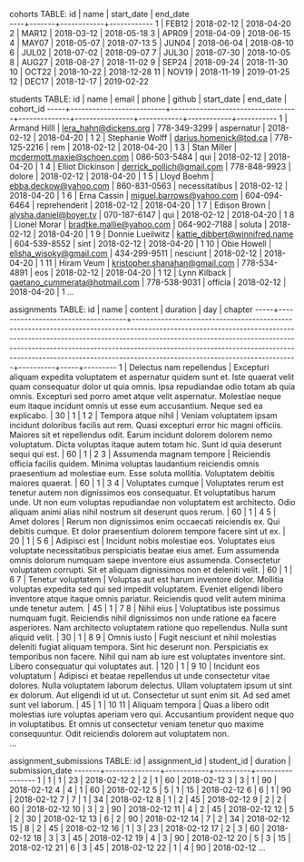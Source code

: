 cohorts TABLE:
 id | name  | start_date |  end_date  
----+-------+------------+------------
  1 | FEB12 | 2018-02-12 | 2018-04-20
  2 | MAR12 | 2018-03-12 | 2018-05-18
  3 | APR09 | 2018-04-09 | 2018-06-15
  4 | MAY07 | 2018-05-07 | 2018-07-13
  5 | JUN04 | 2018-06-04 | 2018-08-10
  6 | JUL02 | 2018-07-02 | 2018-09-07
  7 | JUL30 | 2018-07-30 | 2018-10-05
  8 | AUG27 | 2018-08-27 | 2018-11-02
  9 | SEP24 | 2018-09-24 | 2018-11-30
 10 | OCT22 | 2018-10-22 | 2018-12-28
 11 | NOV19 | 2018-11-19 | 2019-01-25
 12 | DEC17 | 2018-12-17 | 2019-02-22



students TABLE:
id  |           name           |               email               |    phone     |     github     | start_date |  end_date  | cohort_id 
-----+--------------------------+-----------------------------------+--------------+----------------+------------+------------+-----------
   1 | Armand Hilll             | lera_hahn@dickens.org             | 778-349-3299 | aspernatur     | 2018-02-12 | 2018-04-20 |         1
   2 | Stephanie Wolff          | darius.homenick@tod.ca            | 778-125-2216 | rem            | 2018-02-12 | 2018-04-20 |         1
   3 | Stan Miller              | mcdermott.maxie@schoen.com        | 086-503-5484 | qui            | 2018-02-12 | 2018-04-20 |         1
   4 | Elliot Dickinson         | derrick_pollich@gmail.com         | 778-848-9923 | dolore         | 2018-02-12 | 2018-04-20 |         1
   5 | Lloyd Boehm              | ebba.deckow@yahoo.com             | 860-831-0563 | necessitatibus | 2018-02-12 | 2018-04-20 |         1
   6 | Erna Cassin              | miguel.barrows@yahoo.com          | 604-094-6464 | reprehenderit  | 2018-02-12 | 2018-04-20 |         1
   7 | Edison Brown             | alysha.daniel@boyer.tv            | 070-187-6147 | qui            | 2018-02-12 | 2018-04-20 |         1
   8 | Lionel Morar             | bradtke.mallie@yahoo.com          | 064-902-7188 | soluta         | 2018-02-12 | 2018-04-20 |         1
   9 | Donnie Lueilwitz         | kattie_dibbert@winnifred.name     | 604-539-8552 | sint           | 2018-02-12 | 2018-04-20 |         1
  10 | Obie Howell              | elisha_wisoky@gmail.com           | 434-299-9511 | nesciunt       | 2018-02-12 | 2018-04-20 |         1
  11 | Hiram Veum               | kristopher.shanahan@gmail.com     | 778-534-4891 | eos            | 2018-02-12 | 2018-04-20 |         1
  12 | Lynn Kilback             | gaetano_cummerata@hotmail.com     | 778-538-9031 | officia        | 2018-02-12 | 2018-04-20 |         1
  ...


assignments TABLE:
id  |                name                |                                                                                                                                                                               content                                                                                                                                                                               | duration | day | chapter 
-----+------------------------------------+---------------------------------------------------------------------------------------------------------------------------------------------------------------------------------------------------------------------------------------------------------------------------------------------------------------------------------------------------------------------+----------+-----+---------
   1 | Delectus nam repellendus           | Excepturi aliquam expedita voluptatem et aspernatur quidem sunt et. Iste quaerat velit quam consequatur dolor ut quia omnis. Ipsa repudiandae odio totam ab quia omnis. Excepturi sed porro amet atque velit aspernatur. Molestiae neque eum itaque incidunt omnis ut esse eum accusantium. Neque sed ea explicabo.                                                 |       30 |   1 |       1
   2 | Tempora atque nihil                | Veniam voluptatem ipsam incidunt doloribus facilis aut rem. Quasi excepturi error hic magni officiis. Maiores sit et repellendus odit. Earum incidunt dolorem dolorem nemo voluptatum. Dicta voluptas itaque autem totam hic. Sunt id quia deserunt sequi qui est.                                                                                                  |       60 |   1 |       2
   3 | Assumenda magnam tempore           | Reiciendis officia facilis quidem. Minima voluptas laudantium reiciendis omnis praesentium ad molestiae eum. Esse soluta mollitia. Voluptatem debitis maiores quaerat.                                                                                                                                                                                              |       60 |   1 |       3
   4 | Voluptates cumque                  | Voluptates rerum est tenetur autem non dignissimos eos consequatur. Et voluptatibus harum unde. Ut non eum voluptas repudiandae non voluptatem est architecto. Odio aliquam animi alias nihil nostrum sit deserunt quos rerum.                                                                                                                                      |       60 |   1 |       4
   5 | Amet dolores                       | Rerum non dignissimos enim occaecati reiciendis ex. Qui debitis cumque. Et dolor praesentium dolorem tempore facere sint ut ex.                                                                                                                                                                                                                                     |       20 |   1 |       5
   6 | Adipisci est                       | Incidunt nobis molestiae eos. Voluptates eius voluptate necessitatibus perspiciatis beatae eius amet. Eum assumenda omnis dolorum numquam saepe inventore eius assumenda. Consectetur voluptatem corrupti. Sit et aliquam dignissimos non et deleniti velit.                                                                                                        |       60 |   1 |       6
   7 | Tenetur voluptatem                 | Voluptas aut est harum inventore dolor. Mollitia voluptas expedita sed qui sed impedit voluptatem. Eveniet eligendi libero inventore atque itaque omnis pariatur. Reiciendis quod velit autem minima unde tenetur autem.                                                                                                                                            |       45 |   1 |       7
   8 | Nihil eius                         | Voluptatibus iste possimus numquam fugit. Reiciendis nihil dignissimos non unde ratione ea facere asperiores. Nam architecto voluptatem ratione quo repellendus. Nulla sunt aliquid velit.                                                                                                                                                                          |       30 |   1 |       8
   9 | Omnis iusto                        | Fugit nesciunt et nihil molestias deleniti fugiat aliquam tempora. Sint hic deserunt non. Perspiciatis ex temporibus non facere. Nihil qui nam ab iure est voluptates inventore sint. Libero consequatur qui voluptates aut.                                                                                                                                        |      120 |   1 |       9
  10 | Incidunt eos voluptatum            | Adipisci et beatae repellendus ut unde consectetur vitae dolores. Nulla voluptatem laborum delectus. Ullam voluptatem ipsum ut sint ex dolorum. Aut eligendi id ut ut. Consectetur ut sunt enim sit. Ad sed amet sunt vel laborum.                                                                                                                                  |       45 |   1 |      10
  11 | Aliquam tempora                    | Quas a libero odit molestias iure voluptas aperiam vero qui. Accusantium provident neque quo in voluptatibus. Et omnis ut consectetur veniam tenetur quo maxime consequuntur. Odit reiciendis dolorem aut voluptatem non.                                                         
...

assignment_submissions TABLE:
  id   | assignment_id | student_id | duration | submission_date 
-------+---------------+------------+----------+-----------------
     1 |             1 |          1 |       23 | 2018-02-12
     2 |             2 |          1 |       60 | 2018-02-12
     3 |             3 |          1 |       90 | 2018-02-12
     4 |             4 |          1 |       60 | 2018-02-12
     5 |             5 |          1 |       15 | 2018-02-12
     6 |             6 |          1 |       90 | 2018-02-12
     7 |             7 |          1 |       34 | 2018-02-12
     8 |             1 |          2 |       45 | 2018-02-12
     9 |             2 |          2 |       60 | 2018-02-12
    10 |             3 |          2 |       90 | 2018-02-12
    11 |             4 |          2 |       45 | 2018-02-12
    12 |             5 |          2 |       30 | 2018-02-12
    13 |             6 |          2 |       90 | 2018-02-12
    14 |             7 |          2 |       34 | 2018-02-12
    15 |             8 |          2 |       45 | 2018-02-12
    16 |             1 |          3 |       23 | 2018-02-12
    17 |             2 |          3 |       60 | 2018-02-12
    18 |             3 |          3 |       45 | 2018-02-12
    19 |             4 |          3 |       90 | 2018-02-12
    20 |             5 |          3 |       15 | 2018-02-12
    21 |             6 |          3 |       45 | 2018-02-12
    22 |             1 |          4 |       90 | 2018-02-12
...